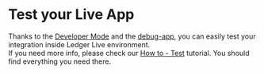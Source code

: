 # Test your Live App

Thanks to the [Developer Mode](../../../ledger-live/discover/developer-mode) and the [debug-app](../../../ledger-live/discover/non-dapp/introduction), you can easily test your integration inside Ledger Live environment. <br>
If you need more info, please check our [How to - Test](../../../ledger-live/discover/non-dapp/introduction) tutorial. You should find everything you need there. 

